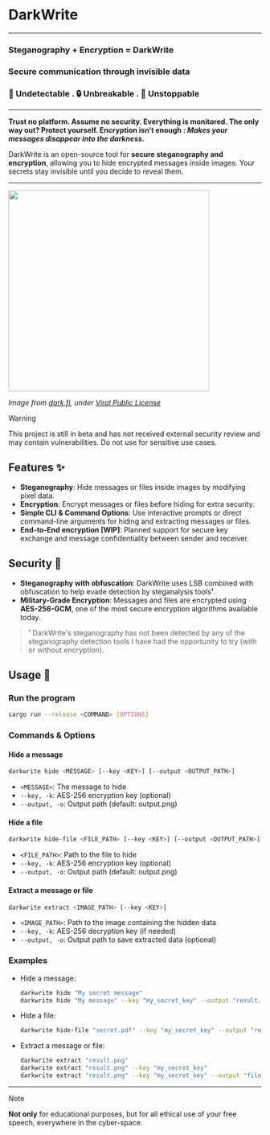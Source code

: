 # DarkWrite

---

### Steganography + Encryption = DarkWrite
### Secure communication through invisible data
### 👻 Undetectable  .  🔒 Unbreakable  .  🚀 Unstoppable

---
**Trust no platform. Assume no security. Everything is monitored. The only way out? Protect yourself. Encryption isn’t enough : *Makes your messages disappear into the darkness*.**

DarkWrite is an open-source tool for **secure steganography and encryption**, allowing you to hide encrypted messages inside images. Your secrets stay invisible until you decide to reveal them. 

---

<img src='readme_assets/dark.png' width='400px'/>

*Image from [dark.fi](https://dark.fi), under [Viral Public License](https://viralpubliclicense.org)*

> [!WARNING]
> This project is still in beta and has not received external security review and may contain vulnerabilities. Do not use for sensitive use cases.

## Features ✨
- **Steganography**: Hide messages or files inside images by modifying pixel data.
- **Encryption**: Encrypt messages or files before hiding for extra security.
- **Simple CLI & Command Options**: Use interactive prompts or direct command-line arguments for hiding and extracting messages or files.
- **End-to-End encryption [WIP]**: Planned support for secure key exchange and message confidentiality between sender and receiver.

## Security 🔐
- **Steganography with obfuscation**: DarkWrite uses LSB combined with obfuscation to help evade detection by steganalysis tools¹.
- **Military-Grade Encryption**: Messages and files are encrypted using **AES-256-GCM**, one of the most secure encryption algorithms available today.

> ¹ DarkWrite's steganography has not been detected by any of the steganography detection tools I have had the opportunity to try (with or without encryption).

## Usage 🚀

### Run the program
```bash
cargo run --release <COMMAND> [OPTIONS]
```

### Commands & Options

#### Hide a message
```bash
darkwrite hide <MESSAGE> [--key <KEY>] [--output <OUTPUT_PATH>]
```
- `<MESSAGE>`: The message to hide
- `--key, -k`: AES-256 encryption key (optional)
- `--output, -o`: Output path (default: output.png)

#### Hide a file
```bash
darkwrite hide-file <FILE_PATH> [--key <KEY>] [--output <OUTPUT_PATH>]
```
- `<FILE_PATH>`: Path to the file to hide
- `--key, -k`: AES-256 encryption key (optional)
- `--output, -o`: Output path (default: output.png)

#### Extract a message or file
```bash
darkwrite extract <IMAGE_PATH> [--key <KEY>]
```
- `<IMAGE_PATH>`: Path to the image containing the hidden data
- `--key, -k`: AES-256 decryption key (if needed)
- `--output, -o`:   Output path to save extracted data (optional)

### Examples
- Hide a message:
  ```bash
  darkwrite hide "My secret message"
  darkwrite hide "My message" --key "my_secret_key" --output "result.png"
  ```
- Hide a file:
  ```bash
  darkwrite hide-file "secret.pdf" --key "my_secret_key" --output "result.png"
  ```
- Extract a message or file:
  ```bash
  darkwrite extract "result.png"
  darkwrite extract "result.png" --key "my_secret_key"
  darkwrite extract "result.png" --key "my_secret_key" --output "file.pdf"
  ```

---

> [!NOTE]
> **Not only** for educational purposes, but for all ethical use of your free speech, everywhere in the cyber-space.